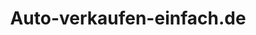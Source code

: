 ---
title: "Auto-verkaufen-einfach.de"
url: /delmenhorst/auto-verkaufen-einfach-de/
shop: Autohaus
---